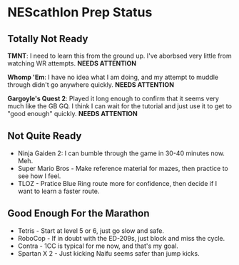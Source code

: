 # NEScathlon Prep Status #

## Totally Not Ready ##

**TMNT**: I need to learn this from the ground up.  I've aborbsed very little from watching WR attempts.  **NEEDS ATTENTION**

**Whomp 'Em**: I have no idea what I am doing, and my attempt to muddle through didn't go anywhere quickly.  **NEEDS ATTENTION**

**Gargoyle's Quest 2**: Played it long enough to confirm that it seems very much like the GB GQ.  I think I can wait for the tutorial and just use it to get to "good enough" quickly. **NEEDS ATTENTION**

## Not Quite Ready ##
* Ninja Gaiden 2:  I can bumble through the game in 30-40 minutes now. Meh.
* Super Mario Bros - Make reference material for mazes, then practice to see how I feel.
* TLOZ - Pratice Blue Ring route more for confidence, then decide if I want to learn a faster route.

## Good Enough For the Marathon ##
* Tetris - Start at level 5 or 6, just go slow and safe.
* RoboCop - If in doubt with the ED-209s, just block and miss the cycle.
* Contra - 1CC is typical for me now, and that's my goal.
* Spartan X 2 - Just kicking Naifu seems safer than jump kicks.

